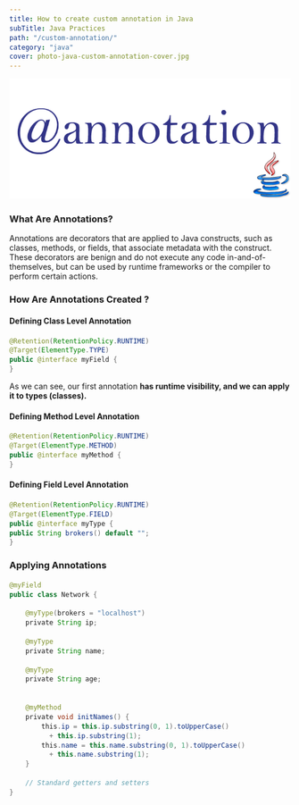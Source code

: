 ```yaml
---
title: How to create custom annotation in Java
subTitle: Java Practices
path: "/custom-annotation/"
category: "java"
cover: photo-java-custom-annotation-cover.jpg
---
```


![](./photo-java-annotation.jpg)

### What Are Annotations?
Annotations are decorators that are applied to Java constructs,
 such as classes, methods, or fields, that associate metadata with the construct. 
 These decorators are benign and do not execute any code in-and-of-themselves, 
 but can be used by runtime frameworks or the compiler to perform certain actions.

### How Are Annotations Created ?

#### Defining Class Level Annotation

```java
@Retention(RetentionPolicy.RUNTIME) 
@Target(ElementType.TYPE) 
public @interface myField { 
}
```

As we can see, our first annotation **has runtime visibility, and we can apply it to types (classes).**

#### Defining Method Level Annotation

```java
@Retention(RetentionPolicy.RUNTIME) 
@Target(ElementType.METHOD) 
public @interface myMethod { 
} 
```
#### Defining Field Level Annotation

```java
@Retention(RetentionPolicy.RUNTIME) 
@Target(ElementType.FIELD) 
public @interface myType { 
public String brokers() default ""; 
} 
```

### Applying Annotations

```java
@myField
public class Network {
 
    @myType(brokers = "localhost")
    private String ip;
 
    @myType
    private String name;
 
    @myType
    private String age;
 
 
    @myMethod
    private void initNames() {
        this.ip = this.ip.substring(0, 1).toUpperCase() 
          + this.ip.substring(1);
        this.name = this.name.substring(0, 1).toUpperCase() 
          + this.name.substring(1);
    }
 
    // Standard getters and setters
}
```